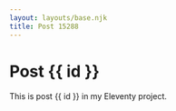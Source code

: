 ```yaml
---
layout: layouts/base.njk
title: Post 15288
---
```


# Post {{ id }}

This is post {{ id }} in my Eleventy project.
